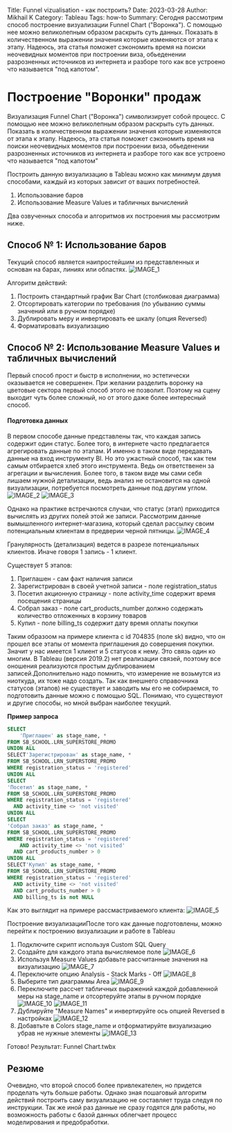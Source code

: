 Title: Funnel vizualisation - как построить?
Date: 2023-03-28
Author: Mikhail K
Category: Tableau
Tags: how-to
Summary: Сегодня рассмотрим способ построение визуализации Funnel Chart ("Воронка"). С помощью нее можно великолепным образом раскрыть суть данных. Показать в количественном выражении значения которые изменяются от этапа к этапу. Надеюсь, эта статья поможет сэкономить время на поиски неочевидных моментов при построении виза, обьеденении разрозненных источников из интернета и разборе того как все устроено что называется "под капотом".

# Построение "Воронки" продаж

Визуализация Funnel Chart ("Воронка") символизирует собой процесс. С помощью нее можно великолепным образом раскрыть суть данных. Показать в количественном выражении значения которые изменяются от этапа к этапу. Надеюсь, эта статья поможет сэкономить время на поиски неочевидных моментов при построении виза, обьеденении разрозненных источников из интернета и разборе того как все устроено что называется "под капотом"

Построить данную визуализацию в Tableau можно как минимум двумя способами, каждый из которых зависит от ваших потребностей.

1. Использование баров
2. Использование Measure Values и табличных вычислений

Два озвученных способа и алгоритмов их построения мы рассмотрим ниже.

## Способ № 1: Использование баров

Текущий способ является наипростейшим из представленных и основан на барах, линиях или областях.
![IMAGE_1]({static}/images/funnel/IMAGE_1.png)

Алгоритм действий:

1. Построить стандартный график Bar Chart (столбиковая диаграмма)
2. Отсортировать категории по требования (по убыванию суммы значений или в ручном порядке)
3. Дублировать меру и инвертировать ее шкалу (опция Reversed)
4. Форматировать визуализацию

## Способ № 2: Использование Measure Values и табличных вычислений

Первый способ прост и быстр в исполнении, но эстетически оказывается не совершенен. При желании разделить воронку на цветовые сектора первый способ этого не позволит. Поэтому на сцену выходит чуть более сложный, но от этого даже более интересный способ.  

#### Подготовка данных

В первом способе данные представлены так, что каждая запись содержит один статус. Более того, в интернете часто предлагается агрегировать данные по этапам. И именно в таком виде передавать данные на вход инструменту BI. Но это ужастный способ, так как тем самым отбирается хлеб этого инструмента. Ведь он ответственен за агрегации и вычисления. Более того, в таком виде мы сами себя лишаем нужной детализации, ведь анализ не остановится на одной визуализации, потребуется посмотреть данные под другим углом.
![IMAGE_2]({static}/images/funnel/IMAGE_2.png)
![IMAGE_3]({static}/images/funnel/IMAGE_3.png)

Однако на практике встречаются случаи, что статус (этап) приходится вычислять из других полей этой же записи. Рассмотрим данные вымышленного интернет-магазина, который сделал рассылку своим потенциальным клиентам в предверии черной пятницы.
![IMAGE_4]({static}/images/funnel/IMAGE_4.png)

Гранулярность (детализация) ведется в разрезе потенциальных клиентов. Иначе говоря 1 запись - 1 клиент.

Существует 5 этапов:

1. Приглашен - сам факт наличия записи
2. Зарегистрирован в своей учетной записи - поле registration_status
3. Посетил акционную страницу - поле activity_time содержит время посещения страницы
4. Собрал заказ - поле cart_products_number должно содержать количество отложенных в корзину товаров
5. Купил - поле billing_ts содержит дату время оплаты покупки

Таким образоом на примере клиента с id 704835 (поле sk) видно, что он прошел все этапы от момента приглашения до совершения покупки. Значит у нас имеется 1 клиент и 5 статусов к нему. Это связь один ко многим. В Tableau (версия 2019.2) нет реализации связей, поэтому все оношения реализуются простым дублированием записей.Дополнительно надо помнить, что измерение не возьмутся из ниоткуда, их тоже надо создать. Так как внешнего справочника статусов (этапов) не существует и заводить мы его не собираемся, то подготовить данные можно с помощью SQL. Понимаю, что существуют и другие способы, но мной выбран наиболее текущий.

**Пример запроса**

```sql
SELECT 
    'Приглашен' as stage_name, *
FROM SB_SCHOOL.LRN_SUPERSTORE_PROMO
UNION ALL
SELECT'Зарегистрирован' as stage_name, *
FROM SB_SCHOOL.LRN_SUPERSTORE_PROMO
WHERE registration_status = 'registered'
UNION ALL
SELECT
'Посетил' as stage_name, *
FROM SB_SCHOOL.LRN_SUPERSTORE_PROMO
WHERE registration_status = 'registered' 
  AND activity_time <> 'not visited'
UNION ALL
SELECT
'Собрал заказ' as stage_name, *
FROM SB_SCHOOL.LRN_SUPERSTORE_PROMO
WHERE registration_status = 'registered' 
    AND activity_time <> 'not visited' 
  AND cart_products_number > 0
UNION ALL
SELECT'Купил' as stage_name, *
FROM SB_SCHOOL.LRN_SUPERSTORE_PROMO
WHERE registration_status = 'registered' 
  AND activity_time <> 'not visited' 
  AND cart_products_number > 0
  AND billing_ts is not NULL
```

Как это выглядит на примере рассмастриваемого клиента:
![IMAGE_5]({static}/images/funnel/IMAGE_5.png)

Построение визуализацииПосле того как данные подготовлены, можно перейти к построению визуализации и работе в Tableau

1. Подключите скрипт используя Custom SQL Query
2. Создайте для каждого этапа вычисляемое поле
![IMAGE_6]({static}/images/funnel/IMAGE_6.png)
3. Используя Measure Values добавьте рассчитанные значения на визуализацию
![IMAGE_7]({static}/images/funnel/IMAGE_7.png)
4. Переключите опцию Analysis - Stack Marks - Off
![IMAGE_8]({static}/images/funnel/IMAGE_8.png)
5. Выберите тип диаграммы Area
![IMAGE_9]({static}/images/funnel/IMAGE_9.png)
6. Переключите рассчет табличных выражений каждой добавленной меры на stage_name и отсортеруйте этапы в ручном порядке
![IMAGE_10]({static}/images/funnel/IMAGE_10.png)
![IMAGE_11]({static}/images/funnel/IMAGE_11.png)
7. Дублируйте "Measure Names" и инвертируйте ось опцией Reversed в настройках
![IMAGE_12]({static}/images/funnel/IMAGE_12.png)
8. Добавтьте в Colors stage_name и отформатируйте визуализацию убрав не нужные элементы
![IMAGE_13]({static}/images/funnel/IMAGE_13.png)

Готово!
Результат:  Funnel Chart.twbx

## Резюме

Очевидно, что второй способ более привлекателен, но придется проделать чуть больше работы. Однако зная пошаговый алгоритм действий построить саму визуализацию не составляет труда следуя по инструкции. Так же иной раз данные не сразу годятся для работы, но возможность работы с базой данных облегчает процесс моделирования и предобработки.
